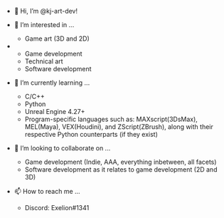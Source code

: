 - 👋 Hi, I’m @kj-art-dev!

- 👀 I’m interested in ...
  - Game art (3D and 2D)
- - Game development
  - Technical art
  - Software development
- 🌱 I’m currently learning ...
  - C/C++
  - Python
  - Unreal Engine 4.27+
  - Program-specific languages such as: MAXscript(3DsMax), MEL(Maya), VEX(Houdini), and ZScript(ZBrush), along with their respective Python counterparts (if they exist) 
- 💞️ I’m looking to collaborate on ...
  - Game development (Indie, AAA, everything inbetween, all facets)
  - Software development as it relates to game development (2D and 3D)
- 📫 How to reach me ...
  - Discord: Exelion#1341

<!---
kj-art-dev/kj-art-dev is a ✨ special ✨ repository because its `README.md` (this file) appears on your GitHub profile.
You can click the Preview link to take a look at your changes.
--->
